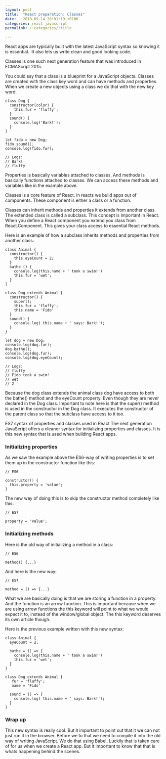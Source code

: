 ```yaml
---
layout: post
title:  "React preparation: Classes"
date:   2018-09-14 20:01:19 +0100
categories: react javascript
permalink: /:categories/:title

---
```

React apps are typically built with the latest JavaScript syntax so knowing it is essential.  It also lets us write clean and good looking code.

Classes is one such next generation feature that was introduced in ECMAScript 2015.

You could say that a class is a blueprint for a JavaScript objects. Classes are created with the class key word and can have methods and properties. When we create a new objects using a class we do that with the new key word.
```
class Dog {
  constructor(color) {
    this.fur = 'fluffy';
  }
  sound() {
    console.log('Bark!');
  }
}

let fido = new Dog;
fido.sound();
console.log(fido.fur);

// Logs:
// Bark!
// fluffy
```
Properties is basically variables attached to classes. And methods is basically functions attached to classes. We can access these methods and variables like in the example above.

Classes is a core feature of React. In reacts we build apps out of components. These component is either a class or a function.

Classes can inherit methods and properties it extends from another class. The extended class is called a subclass. This concept is important in React. When you define a React component you extend you class from React.Component. This gives your class access to essential React methods.

Here is an example of how a subclass inherits methods and properties from another class:
```
class Animal {
  constructor() {
    this.eyeCount = 2;
  }
  bathe () {
    console.log(this.name + ' took a swim!')
    this.fur = 'wet';
  }
}

class Dog extends Animal {
  constructor() {
    super();
    this.fur = 'fluffy';
    this.name = 'Fido'
  }
  sound() {
    console.log( this.name + ' says: Bark!');
  }
}

let dog = new Dog;
console.log(dog.fur);
dog.bathe();
console.log(dog.fur);
console.log(dog.eyeCount);

// Logs:
// fluffy
// Fido took a swim!
// wet
// 2
```
Because the dog class extends the animal class dog have access to both the bathe() method and the eyeCount property. Even though they are never declared in the Dog class. Important to note here is that the super() method is used in the constructor in the Dog class. It executes the constructor of the parent class so that the subclass have access to it too.

ES7 syntax of properties and classes used in React
The next generation JavaScript offers a cleaner syntax for initializing properties and classes. It is this new syntax that is used when building React apps.

### Initializing properties
As we saw the example above the ES6-way of writing properties is to set them up in the constructor function like this:
```
// ES6

constructor() {
  this.property = 'value'; 
}
```
The new way of doing this is to skip the constructor method completely like this:
```
// ES7

property = 'value'; 
```
### Initializing methods
Here is the old way of initializing a method in a class:
```
// ES6

method() {...}
```
And here is the new way:
```
// ES7

method = () => {...}
```
What we are basically doing is that we are storing a function in a property. And the function is an arrow function. This is important because when we are using arrow functions the this keyword will point to what we would expect it to, instead of the window/global object. The this keyword deserves its own article though.

Here is the previous example written with this new syntax:
```
class Animal {
  eyeCount = 2;
  
  bathe = () => {
    console.log(this.name + ' took a swim!')
    this.fur = 'wet';
  }
}

class Dog extends Animal {
   fur = 'fluffy';
   name = 'Fido'
  
  sound = () => {
    console.log( this.name + ' says: Bark!');
  }
}
```
### Wrap up
This new syntax is really cool. But it important to point out that it we can not just run it in the browser. Before we to that we need to compile it into the old way of writing JavaScript. We do that using Babel. Luckily that is taken care of for us when we create a React app. But it important to know that that is whats happening behind the scenes.